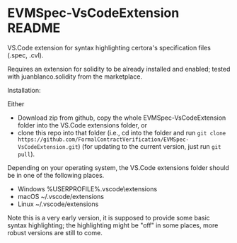 # EVMSpec-VsCodeExtension README

VS.Code extension for syntax highlighting certora's specification files (.spec, .cvl).

Requires an extension for solidity to be already installed and enabled; tested with juanblanco.solidity from the marketplace.

Installation: 

Either
 - Download zip from github, copy the whole EVMSpec-VsCodeExtension folder into the VS.Code extensions folder, or
 - clone this repo into that folder (i.e., cd into the folder and run `git clone https://github.com/FormalContractVerification/EVMSpec-VsCodeExtension.git`) (for updating to the current version, just run `git pull`).

Depending on your operating system, the VS.Code extensions folder should be in one of the following places.
 * Windows %USERPROFILE%\.vscode\extensions
 * macOS ~/.vscode/extensions
 * Linux ~/.vscode/extensions

Note this is a very early version, it is supposed to provide some basic syntax highlighting; the highlighting might be "off" in some places, more robust versions are still to come.
